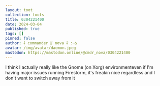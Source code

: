 ```yaml
---
layout: toot
collection: toots
title: 0304221400
date: 2024-03-04
published: true
tags: []
pinned: false
author: ⸸ commander ░ nova ⸸ :~$
avatar: /img/avatar/daemon.jpeg
mastodon: https://mastodon.online/@cmdr_nova/0304221400
---
```


I think I actually really like the Gnome (on Xorg) environmenteven if I'm having major issues running Firestorm, it's freakin nice regardless and I don't want to switch away from it
